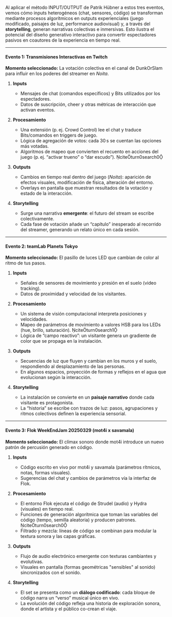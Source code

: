 Al aplicar el método INPUT/OUTPUT de Patrik Hübner a estos tres eventos, vemos cómo inputs heterogéneos (chat, sensores, código) se transforman mediante procesos algorítmicos en outputs experienciales (juego modificado, paisajes de luz, performance audiovisual) y, a través del **storytelling**, generan narrativas colectivas e inmersivas. Esto ilustra el potencial del diseño generativo interactivo para convertir espectadores pasivos en coautores de la experiencia en tiempo real.

---

#### Evento 1: Transmisiones Interactivas en Twitch

**Momento seleccionado:** La votación colectiva en el canal de DunkOrSlam para influir en los poderes del streamer en *Noita*.

1. **Inputs**  
   - Mensajes de chat (comandos específicos) y Bits utilizados por los espectadores.  
   - Datos de suscripción, cheer y otras métricas de interacción que activan eventos.  

2. **Procesamiento**  
   - Una extensión (p. ej. Crowd Control) lee el chat y traduce Bits/comandos en triggers de juego.  
   - Lógica de agregación de votos: cada 30 s se cuentan las opciones más votadas.  
   - Algoritmos de mapeo que convierten el recuento en acciones del juego (p. ej. “activar trueno” o “dar escudo”). citeturn0search0

3. **Outputs**  
   - Cambios en tiempo real dentro del juego (*Noita*): aparición de efectos visuales, modificación de física, alteración del entorno.  
   - Overlays en pantalla que muestran resultados de la votación y estado de la interacción.

4. **Storytelling**  
   - Surge una narrativa **emergente**: el futuro del stream se escribe colectivamente.  
   - Cada fase de votación añade un “capítulo” inesperado al recorrido del streamer, generando un relato único en cada sesión.  

---

#### Evento 2: teamLab Planets Tokyo

**Momento seleccionado:** El pasillo de luces LED que cambian de color al ritmo de tus pasos.

1. **Inputs**  
   - Señales de sensores de movimiento y presión en el suelo (video tracking).  
   - Datos de proximidad y velocidad de los visitantes.  

2. **Procesamiento**  
   - Un sistema de visión computacional interpreta posiciones y velocidades.  
   - Mapeo de parámetros de movimiento a valores HSB para los LEDs (hue, brillo, saturación). citeturn0search1  
   - Lógica de “campo reactivo”: un visitante genera un gradiente de color que se propaga en la instalación.

3. **Outputs**  
   - Secuencias de luz que fluyen y cambian en los muros y el suelo, respondiendo al desplazamiento de las personas.  
   - En algunos espacios, proyección de formas y reflejos en el agua que evolucionan según la interacción.

4. **Storytelling**  
   - La instalación se convierte en un **paisaje narrativo** donde cada visitante es protagonista.  
   - La “historia” se escribe con trazos de luz: pasos, agrupaciones y ritmos colectivos definen la experiencia sensorial.  

---

#### Evento 3: Flok WeekEndJam 20250329 (mot4i x savamala)

**Momento seleccionado:** El clímax sonoro donde mot4i introduce un nuevo patrón de percusión generado en código.

1. **Inputs**  
   - Código escrito en vivo por mot4i y savamala (parámetros rítmicos, notas, formas visuales).  
   - Sugerencias del chat y cambios de parámetros vía la interfaz de Flok.  

2. **Procesamiento**  
   - El entorno Flok ejecuta el código de Strudel (audio) y Hydra (visuales) en tiempo real.  
   - Funciones de generación algorítmica que toman las variables del código (tempo, semilla aleatoria) y producen patrones. citeturn0search0  
   - Filtrado y mezcla: líneas de código se combinan para modular la textura sonora y las capas gráficas.

3. **Outputs**  
   - Flujo de audio electrónico emergente con texturas cambiantes y evolutivas.  
   - Visuales en pantalla (formas geométricas "sensibles" al sonido) sincronizados con el sonido.  

4. **Storytelling**  
   - El set se presenta como un **diálogo codificado**: cada bloque de código narra un “verso” musical único en vivo.  
   - La evolución del código refleja una historia de exploración sonora, donde el artista y el público co-crean el viaje.  

